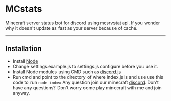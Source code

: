 # MCstats
Minecraft server status bot for discord using mcsrvstat api. If you wonder why it doesn't update as fast as your server because of cache.

---

## Installation
- Install [Node](https://nodejs.org/en/download/)
- Change settings.example.js to settings.js configure before you use it. 
- Install Node modules using CMD such as [discord.js](https://discord.js.org/#/docs/main/stable/general/welcome)
- Run cmd and point to the directory of where index.js is and use use this code to run `node index`
Any question join our minecraft [discord](https://discord.gg/cxmJWhX). Don't have any questions? Don't worry come play minecraft with me and join anyway.
